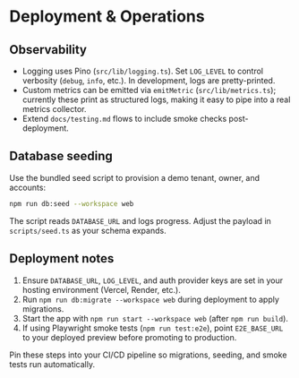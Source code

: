 # Deployment & Operations

## Observability

- Logging uses Pino (`src/lib/logging.ts`). Set `LOG_LEVEL` to control verbosity (`debug`, `info`, etc.). In development, logs are pretty-printed.
- Custom metrics can be emitted via `emitMetric` (`src/lib/metrics.ts`); currently these print as structured logs, making it easy to pipe into a real metrics collector.
- Extend `docs/testing.md` flows to include smoke checks post-deployment.

## Database seeding

Use the bundled seed script to provision a demo tenant, owner, and accounts:

```bash
npm run db:seed --workspace web
```

The script reads `DATABASE_URL` and logs progress. Adjust the payload in `scripts/seed.ts` as your schema expands.

## Deployment notes

1. Ensure `DATABASE_URL`, `LOG_LEVEL`, and auth provider keys are set in your hosting environment (Vercel, Render, etc.).
2. Run `npm run db:migrate --workspace web` during deployment to apply migrations.
3. Start the app with `npm run start --workspace web` (after `npm run build`).
4. If using Playwright smoke tests (`npm run test:e2e`), point `E2E_BASE_URL` to your deployed preview before promoting to production.

Pin these steps into your CI/CD pipeline so migrations, seeding, and smoke tests run automatically.
